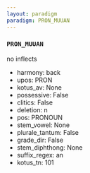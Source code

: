 ```yaml
---
layout: paradigm
paradigm: PRON_MUUAN
---
```

### ` PRON_MUUAN `

no inflects
* harmony: back
* upos: PRON
* kotus_av: None
* possessive: False
* clitics: False
* deletion: n
* pos: PRONOUN
* stem_vowel: None
* plurale_tantum: False
* grade_dir: False
* stem_diphthong: None
* suffix_regex: an
* kotus_tn: 101
